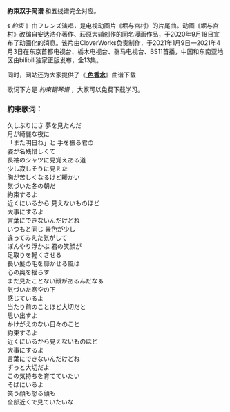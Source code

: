 

**約束双手简谱** 和五线谱完全对应。

《 _約束_
》由フレンズ演唱，是电视动画片《堀与宫村》的片尾曲。动画《堀与宫村》改编自安达浩介著作、萩原大辅创作的同名漫画作品，于2020年9月18日宣布了动画化的消息。该片由CloverWorks负责制作，于2021年1月9日—2021年4月3日在东京首都电视台、栃木电视台、群马电视台、BS11首播，中国和东南亚地区由bilibili独家正版发布，全13集。

同时，网站还为大家提供了《[ **色香水**](Music-12604-色香水-堀与宫村OP.html "色香水")》曲谱下载

歌词下方是 _約束钢琴谱_ ，大家可以免费下载学习。

### 約束歌词：

久しぶりにさ 夢を見たんだ  
月が綺麗な夜に  
「また明日ね」と 手を振る君の  
姿が名残惜しくて  
長袖のシャツに見覚えある道  
少し寂しそうに見えた  
胸が苦しくなるけど暖かい  
気づいた冬の朝だ  
約束するよ  
近くにいるから 見えないものほど  
大事にするよ  
言葉にできないんだけどね  
いつもと同じ 景色が少し  
違ってみえた気がして  
ぼんやり浮かぶ 君の笑顔が  
足取りを軽くさせる  
長い髪の毛を靡かせる風は  
心の奥を揺らす  
まだ見たことない顔があるんだなぁ  
気づいた寒空の下  
感じているよ  
当たり前のことほど大切だと  
思い出すよ  
かけがえのない日々のこと  
約束するよ  
近くにいるから見えないものほど  
大事にするよ  
言葉にできないんだけどね  
ずっと大切だよ  
この気持ちを育てていたい  
そばにいるよ  
笑う顔も怒る顔も  
全部近くで見ていたいな

